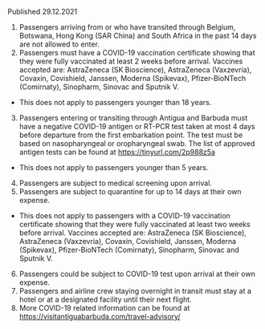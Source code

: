 Published 29.12.2021
1. Passengers arriving from or who have transited through Belgium, Botswana, Hong Kong (SAR China) and South Africa in the past 14 days are not allowed to enter.
2. Passengers must have a COVID-19 vaccination certificate showing that they were fully vaccinated at least 2 weeks before arrival. Vaccines accepted are: AstraZeneca (SK Bioscience), AstraZeneca (Vaxzevria), Covaxin, Covishield, Janssen, Moderna (Spikevax), Pfizer-BioNTech (Comirnaty), Sinopharm, Sinovac and Sputnik V.
- This does not apply to passengers younger than 18 years.
3. Passengers entering or transiting through Antigua and Barbuda must have a negative COVID-19 antigen or RT-PCR test taken at most 4 days before departure from the first embarkation point. The test must be based on nasopharyngeal or oropharyngeal swab. The list of approved antigen tests can be found at <a href="https://tinyurl.com/2p988z5a">https://tinyurl.com/2p988z5a</a>
- This does not apply to passengers younger than 5 years.
4. Passengers are subject to medical screening upon arrival.
5. Passengers are subject to quarantine for up to 14 days at their own expense.
- This does not apply to passengers with a COVID-19 vaccination certificate showing that they were fully vaccinated at least two weeks before arrival. Vaccines accepted are: AstraZeneca (SK Bioscience), AstraZeneca (Vaxzevria), Covaxin, Covishield, Janssen, Moderna (Spikevax), Pfizer-BioNTech (Comirnaty), Sinopharm, Sinovac and Sputnik V.
6. Passengers could be subject to COVID-19 test upon arrival at their own expense.
7. Passengers and airline crew staying overnight in transit must stay at a hotel or at a designated facility until their next flight.
8. More COVID-19 related information can be found at <a href="https://visitantiguabarbuda.com/travel-advisory/">https://visitantiguabarbuda.com/travel-advisory/</a>